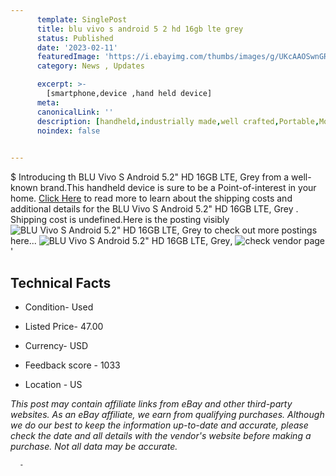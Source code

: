 ```yaml
---
      template: SinglePost
      title: blu vivo s android 5 2 hd 16gb lte grey 
      status: Published
      date: '2023-02-11'
      featuredImage: 'https://i.ebayimg.com/thumbs/images/g/UKcAAOSwnGRi6wRv/s-l225.jpg'
      category: News , Updates

      excerpt: >-
        [smartphone,device ,hand held device]
      meta:
      canonicalLink: ''
      description: [handheld,industrially made,well crafted,Portable,Mobile,Compact,Convenient,Lightweight,Maneuverable,Man-portable,Miniature,Carriable,Hand-held,Light,Holdable,Transportable,Mobile device,Pocket-sized,On-the-go,Wireless,Cordless,Compact size,Convenient size, smartphone,device ,hand held device]
      noindex: false
      

---
```

$
      Introducing th BLU Vivo S Android 5.2" HD 16GB LTE, Grey  from a well-known brand.This handheld device  is sure to be a Point-of-interest in your home. [Click Here](https://www.ebay.com/itm/185524196793?hash=item2b321a95b9%3Ag%3AUKcAAOSwnGRi6wRv&mkevt=1&mkcid=1&mkrid=711-53200-19255-0&campid=%253CePNCampaignId%253E&customid=%253CreferenceId%253E&toolid=10049) to read more to learn about the shipping costs and additional details for the BLU Vivo S Android 5.2" HD 16GB LTE, Grey . Shipping cost is undefined.Here is the posting visibly ![BLU Vivo S Android 5.2" HD 16GB LTE, Grey ](https://i.ebayimg.com/thumbs/images/g/UKcAAOSwnGRi6wRv/s-l225.jpg) to check out more postings here... ![BLU Vivo S Android 5.2" HD 16GB LTE, Grey ](https://i.ebayimg.com/images/g/UKcAAOSwnGRi6wRv/s-l1600.jpg), ![check vendor page](https://origin-galleryplus.ebayimg.com/ws/web/185524196793_2_0_1/225x225.jpg,https://origin-galleryplus.ebayimg.com/ws/web/185524196793_3_0_1/225x225.jpg)'

      

 ## Technical Facts 



     
      

 - Condition- Used 


      

 - Listed Price- 47.00 


      

 - Currency- USD 


      

 - Feedback score - 1033 


      

 - Location - US 


      
      

 *_This post may contain affiliate links from eBay and other third-party websites. As an eBay affiliate, we earn from qualifying purchases. Although we do our best to keep the information up-to-date and accurate, please check the date and all details with the vendor's website before making a purchase. Not all data may be accurate._*




      -
